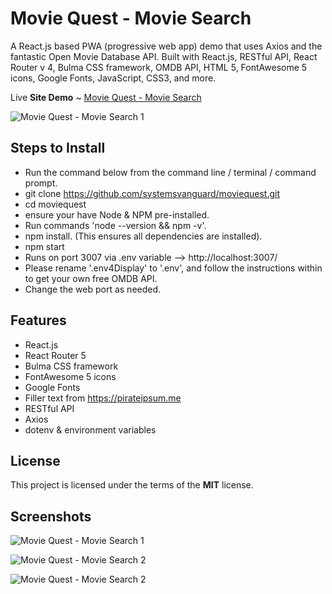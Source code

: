 # Movie Quest - Movie Search
A React.js based PWA (progressive web app) demo that uses Axios and the fantastic Open Movie Database API. Built with React.js, RESTful API, React Router v 4, Bulma CSS framework, OMDB API, HTML 5, FontAwesome 5 icons, Google Fonts, JavaScript, CSS3, and more.

Live **Site Demo** ~ [Movie Quest - Movie Search](http://moviequest.ryanhunter.ca/) 

![Movie Quest - Movie Search 1](http://ryanhunter.ca/images/portfolio/moviequest_01.png)



## Steps to Install 
- Run the command below from the command line / terminal / command prompt.
- git clone https://github.com/systemsvanguard/moviequest.git  
- cd moviequest
- ensure your have Node & NPM pre-installed. 
- Run commands 'node --version && npm -v'.
- npm install.  (This ensures all dependencies are installed).
- npm start
- Runs on port 3007 via .env variable --> http://localhost:3007/ 
- Please rename '.env4Display' to '.env', and follow the instructions within to get your own free OMDB API.  
- Change the web port as needed.


## Features
- React.js
- React Router 5
- Bulma CSS framework 
- FontAwesome 5 icons
- Google Fonts
- Filler text from https://pirateipsum.me 
- RESTful API 
- Axios
- dotenv & environment variables 


## License
This project is licensed under the terms of the **MIT** license.


## Screenshots 

![Movie Quest - Movie Search 1](http://ryanhunter.ca/images/portfolio/moviequest_03.png)


![Movie Quest - Movie Search 2](http://ryanhunter.ca/images/portfolio/moviequest_01.png)


![Movie Quest - Movie Search 2](http://ryanhunter.ca/images/portfolio/moviequest_02.png)



